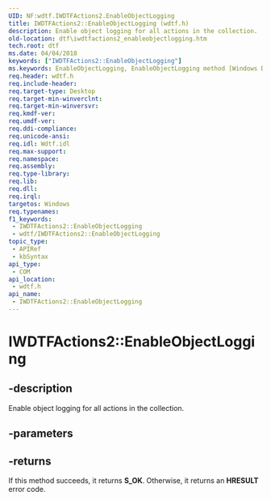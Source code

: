 ```yaml
---
UID: NF:wdtf.IWDTFActions2.EnableObjectLogging
title: IWDTFActions2::EnableObjectLogging (wdtf.h)
description: Enable object logging for all actions in the collection.
old-location: dtf\iwdtfactions2_enableobjectlogging.htm
tech.root: dtf
ms.date: 04/04/2018
keywords: ["IWDTFActions2::EnableObjectLogging"]
ms.keywords: EnableObjectLogging, EnableObjectLogging method [Windows Device Testing Framework], EnableObjectLogging method [Windows Device Testing Framework],IWDTFActions2 interface, IWDTFActions2 interface [Windows Device Testing Framework],EnableObjectLogging method, IWDTFActions2.EnableObjectLogging, IWDTFActions2::EnableObjectLogging, dtf.iwdtfactions2_enableobjectlogging, wdtf/IWDTFActions2::EnableObjectLogging
req.header: wdtf.h
req.include-header: 
req.target-type: Desktop
req.target-min-winverclnt: 
req.target-min-winversvr: 
req.kmdf-ver: 
req.umdf-ver: 
req.ddi-compliance: 
req.unicode-ansi: 
req.idl: Wdtf.idl
req.max-support: 
req.namespace: 
req.assembly: 
req.type-library: 
req.lib: 
req.dll: 
req.irql: 
targetos: Windows
req.typenames: 
f1_keywords:
 - IWDTFActions2::EnableObjectLogging
 - wdtf/IWDTFActions2::EnableObjectLogging
topic_type:
 - APIRef
 - kbSyntax
api_type:
 - COM
api_location:
 - wdtf.h
api_name:
 - IWDTFActions2::EnableObjectLogging
---
```


# IWDTFActions2::EnableObjectLogging


## -description

Enable object logging for all actions in the collection.

## -parameters

## -returns

If this method succeeds, it returns **S_OK**. Otherwise, it returns an **HRESULT** error code.

